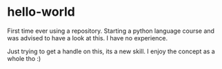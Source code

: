 # hello-world
First time ever using a repository.
Starting a python language course and was advised to have a look at this. I have no experience.

Just trying to get a handle on this, its a new skill.
I enjoy the concept as a whole tho :)
